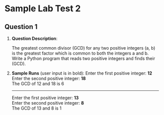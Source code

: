 # Sample Lab Test 2

## Question 1

1. **Question Description**:

    The greatest common divisor (GCD) for any two positive integers (a, b) is the greatest factor which is common to both the integers a and b.<br>
    Write a Python program that reads two positive integers and finds their (GCD).

2. **Sample Runs** (user input is in bold):
    Enter the first positive integer: **12**<br>
    Enter the second positive integer: **18**<br>
    The GCD of 12 and 18 is 6

    ---
    Enter the first positive integer: **13**<br>
    Enter the second positive integer: **8**<br>
    The GCD of 13 and 8 is 1
